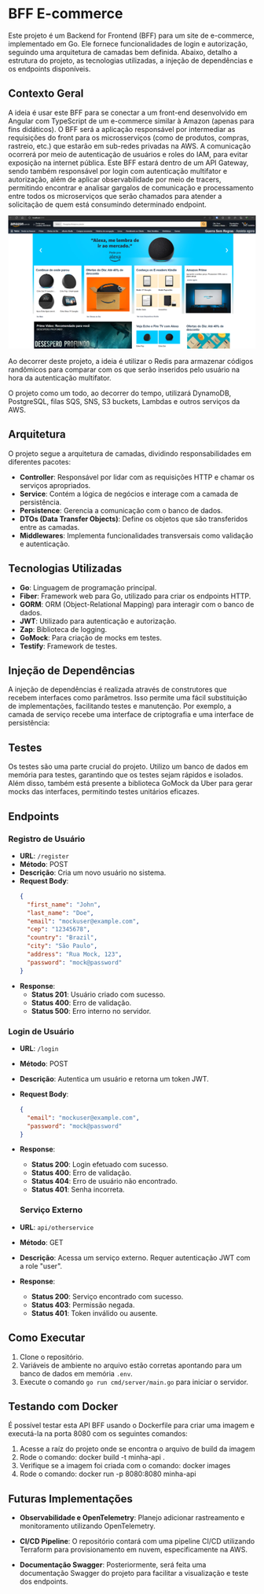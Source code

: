 # BFF E-commerce

Este projeto é um Backend for Frontend (BFF) para um site de e-commerce, implementado em Go. Ele fornece funcionalidades de login e autorização, seguindo uma arquitetura de camadas bem definida. Abaixo, detalho a estrutura do projeto, as tecnologias utilizadas, a injeção de dependências e os endpoints disponíveis.

## Contexto Geral

A ideia é usar este BFF para se conectar a um front-end desenvolvido em Angular com TypeScript de um e-commerce similar à Amazon (apenas para fins didáticos). O BFF será a aplicação responsável por intermediar as requisições do front para os microsserviços (como de produtos, compras, rastreio, etc.) que estarão em sub-redes privadas na AWS. A comunicação ocorrerá por meio de autenticação de usuários e roles do IAM, para evitar exposição na internet pública. Este BFF estará dentro de um API Gateway, sendo também responsável por login com autenticação multifator e autorização, além de aplicar observabilidade por meio de tracers, permitindo encontrar e analisar gargalos de comunicação e processamento entre todos os microserviços que serão chamados para atender a solicitação de quem está consumindo determinado endpoint.

![Projeto Amazon](project_amazon.png)

Ao decorrer deste projeto, a ideia é utilizar o Redis para armazenar códigos randômicos para comparar com os que serão inseridos pelo usuário na hora da autenticação multifator.

O projeto como um todo, ao decorrer do tempo, utilizará DynamoDB, PostgreSQL, filas SQS, SNS, S3 buckets, Lambdas e outros serviços da AWS.

## Arquitetura

O projeto segue a arquitetura de camadas, dividindo responsabilidades em diferentes pacotes:

- **Controller**: Responsável por lidar com as requisições HTTP e chamar os serviços apropriados.
- **Service**: Contém a lógica de negócios e interage com a camada de persistência.
- **Persistence**: Gerencia a comunicação com o banco de dados.
- **DTOs (Data Transfer Objects)**: Define os objetos que são transferidos entre as camadas.
- **Middlewares**: Implementa funcionalidades transversais como validação e autenticação.

## Tecnologias Utilizadas

- **Go**: Linguagem de programação principal.
- **Fiber**: Framework web para Go, utilizado para criar os endpoints HTTP.
- **GORM**: ORM (Object-Relational Mapping) para interagir com o banco de dados.
- **JWT**: Utilizado para autenticação e autorização.
- **Zap**: Biblioteca de logging.
- **GoMock**: Para criação de mocks em testes.
- **Testify**: Framework de testes.

## Injeção de Dependências

A injeção de dependências é realizada através de construtores que recebem interfaces como parâmetros. Isso permite uma fácil substituição de implementações, facilitando testes e manutenção. Por exemplo, a camada de serviço recebe uma interface de criptografia e uma interface de persistência:

## Testes

Os testes são uma parte crucial do projeto. Utilizo um banco de dados em memória para testes, garantindo que os testes sejam rápidos e isolados. Além disso, também está presente a biblioteca GoMock da Uber para gerar mocks das interfaces, permitindo testes unitários eficazes.

## Endpoints

### Registro de Usuário

- **URL**: `/register`
- **Método**: POST
- **Descrição**: Cria um novo usuário no sistema.
- **Request Body**:
  ```json
  {
    "first_name": "John",
    "last_name": "Doe",
    "email": "mockuser@example.com",
    "cep": "12345678",
    "country": "Brazil",
    "city": "São Paulo",
    "address": "Rua Mock, 123",
    "password": "mock@password"
  }
  ```
- **Response**:
  - **Status 201**: Usuário criado com sucesso.
  - **Status 400**: Erro de validação.
  - **Status 500**: Erro interno no servidor.

### Login de Usuário

- **URL**: `/login`
- **Método**: POST
- **Descrição**: Autentica um usuário e retorna um token JWT.
- **Request Body**:
  ```json
  {
    "email": "mockuser@example.com",
    "password": "mock@password"
  }
  ```
- **Response**:
  - **Status 200**: Login efetuado com sucesso.
  - **Status 400**: Erro de validação.
  - **Status 404**: Erro de usuário não encontrado.
  - **Status 401**: Senha incorreta.

  ### Serviço Externo

- **URL**: `api/otherservice`
- **Método**: GET
- **Descrição**: Acessa um serviço externo. Requer autenticação JWT com a role "user".
- **Response**:
  - **Status 200**: Serviço encontrado com sucesso.
  - **Status 403**: Permissão negada.
  - **Status 401**: Token inválido ou ausente.

## Como Executar

1. Clone o repositório.
2. Variáveis de ambiente no arquivo estão corretas apontando para um banco de dados em memória `.env`.
3. Execute o comando `go run cmd/server/main.go` para iniciar o servidor.

## Testando com Docker

É possível testar esta API BFF usando o Dockerfile para criar uma imagem e executá-la na porta 8080 com os seguintes comandos:

1.  Acesse a raíz do projeto onde se encontra o arquivo de build da imagem
2.  Rode o comando: docker build -t minha-api .
3.  Verifique se a imagem foi criada com o comando: docker images
4.  Rode o comando: docker run -p 8080:8080 minha-api

## Futuras Implementações

- **Observabilidade e OpenTelemetry**: Planejo adicionar rastreamento e monitoramento utilizando OpenTelemetry.

- **CI/CD Pipeline**: O repositório contará com uma pipeline CI/CD utilizando Terraform para provisionamento em nuvem, especificamente na AWS.

- **Documentação Swagger**: Posteriormente, será feita uma documentação Swagger do projeto para facilitar a visualização e teste dos endpoints.
